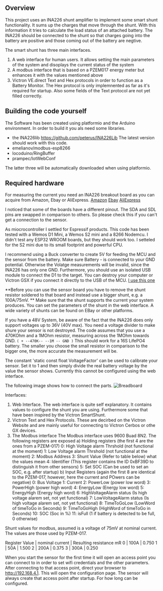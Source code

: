 ## Overview
This project uses an INA226 shunt amplifier to implement some smart shunt functionality.
It sums up the charges that move through the shunt. With this information it tries to calculate the load status of an attached battery.
The INA226 should be connected to the shunt so that charges going into the battery are positive and those coming out of the battery are negtive.

The smart shunt has three main interfaces.

1) A web interface for human users. It allows setting the main parameters of the system and disoplays the current status of the system
2) A modbus interface that is based on a PZEM017 energy meter but enhances it with the values mentioned above
3) Victron VE.direct Text and Hex protocols in order to function as a Battery Monitor. The Hex protocol is only implemnented as far as it's required for startup. Also some fields of the Text protocol are not yet filled correctly.

## Building the code yourself
The Software has been created using platformio and the Arduino environment. In order to build it you als need some libraries.
* the INA226lib https://github.com/peterus/INA226Lib The latest version should work with this code.
* emelianov/modbus-esp8266
* locoduino/RingBuffer
* prampec/IotWebConf

The latter three will be automatically downloaded when using platformio.

## Required hardware

For measuring the current you need an INA226 breakout board as you can acquire from Amazon, Ebay or AliExpress.
[Amazon](https://www.amazon.de/ALAMSCN-Bi-Directional-Voltage-Current-Monitoring/dp/B09Z66QSPB/ref=sr_1_4?keywords=ina226&qid=1674921078&sr=8-4)
[Ebay](https://www.ebay.de/itm/403798012528?mkcid=16&mkevt=1&mkrid=707-127634-2357-0&ssspo=3VTGCNeFTJm&sssrc=2047675&ssuid=0YZwUxrsQgu&widget_ver=artemis&media=COPY)
[AliExpress](https://de.aliexpress.com/item/1005001593541480.html?spm=a2g0o.productlist.main.3.56f351729HIcrL&algo_pvid=355d9f06-c6bf-45e7-922c-611aa36108cf&algo_exp_id=355d9f06-c6bf-45e7-922c-611aa36108cf-1&pdp_ext_f=%7B%22sku_id%22%3A%2212000016714954183%22%7D&pdp_npi=2%40dis%21EUR%213.22%212.06%21%21%21%21%21%402145294416749211574187658d06b7%2112000016714954183%21sea&curPageLogUid=PnWeLZQyi9Cc)

I noticed that some of the boards have a different pinout. The SDA and SDL pins are swapped in comparison to others. So please check this if you can't get a connection to the sensor.

As miocrocontroller I settled for Espressif products. This code has been tested with a Wemos D1 Mini, a Wemos S2 mini and a 8266 Nodemcu. I didn't test any ESP32 WROOM boards, but they should work too. I setteled for the S2 mini due to its small footprint and powerful CPU.

I recommend using a Buck converter to create 5V for feeding the MCU and the sensor from the battery. 
Make sure Battery - is connected to your GND potential. Otherwise the Volatge measurements will be invalid, since the INA226 has only one GND.
Furthermore, you should use an isolated USB module to connect the D1 to the target. You can destroy your computer or Victron GSX if you connect it directly to the USB of the MCU. [I use this one](https://www.ebay.de/itm/164934927888?mkcid=16&mkevt=1&mkrid=707-127634-2357-0&ssspo=k80Mu6A-TbK&sssrc=2047675&ssuid=0YZwUxrsQgu&widget_ver=artemis&media=COPY)

**Before you can use the sensor board you have to remove the shunt resistor soldered to that board and instead use a bigger shunt, e.g. a 100A/75mV. **
Make sure that the shunt supports the current your system produces. You can set the parameters of the shunt in the web interface.
A wide variety of shunts can be found on EBay or other platforms.

If you have a 48V System, be aware of the fact that the INA226 does only support voltages up to 36V (40V max). You need a voltage divider to make shure your sensor is not destroyed. 
The code assumes that you use a 470KOhm and a 1MOhm resistor, measuring across the 1MOhm towards GND. `( + --470K-- --1M -- GND )` This should work for a 16S LifePO4 battery. The smaller you choose the small resistor in comparison to the bigger one, the more accurate the measurement will be.

The constant 'static const float VoltageFactor'  can be used to calibrate your sensor. Set it to 1 and then simply divide the real battery voltage by the value the sensor shows. Currently this cannot be configured using the web interface.

The following image shows how to connect the parts.
![Breadboard](https://github.com/kscholty/SmartShuntINA226/blob/master/Schema/SmartShunt_Steckplatine.png)


Interfaces:

1) Web Interface. 
    The web interface is quite self explanatory. It contains values to configure the shunt you are using. 
    Furthermore some that have been inspired by the Victron SmartShunt. 
2) Victron Text and Hex Protocols. These are decirbed on the  Victron Website and are mainly useful for connecting to Victron Cerbos or othe GX devices.
3) The Modbus interface
    The Modbus interface uses 9600 Buad 8N2. The following registers are exposed
    a) Holding registers (the first 4 are the ones from a PZEM-017)
        0: High Voltage alarm Thrshold (not functional at the moment)
        1: Low Voltage alarm Thrshold (not functional at the moment)
        2: Modbus Address
        3: Shunt Value (Refer to table below) what the values mean
        4: Identifier (This register contains the ID 0xBF39D to distinguish it from other sensors)
        5: Set SOC (Can be used to set an SOC, e.g. after startup)
    b) Input Registers (again the first 8 are identical to the PZEM-017, however, here the current and POwers can be negative)
        0: Bus Voltage
        1: Current
        2: PowerLow (power low word)
        3: PowerHigh (power high word)
        4: EnergyLow (Energy low word)
        5: EnergyHigh (Energy high word)
        6: HighVoltageAlarm status (Is high voltage alarem set, not yet functional)
        7: LowVoltageAlarm status (Is high voltage alarem set, not yet functional)
        8: TimeToGoLow (LowWord of timeToGo in Seconds)
        9: TimeToGoHigh (HighWord of timeToGo in Seconds)
        10: SOC (Soc in %)
        11: isFull (1 if battery is detected to be full, 0 otherwise)


Shunt values for modbus, assumed is a voltage of 75mV at nominal current. 
The values are those used by PZEM-017.
  
Register Value | nominal current | Resulting resistance mR
0              |  100A           |  0.750
1              |   50A           |  1.500
2              |  200A           |  0.375
3              |  300A           |  0.250


When you start the sensor for the first time it will open an access point you can connect to in order to set wifi credentials and the other parameters.
After connecting to that access point, direct your browser to http://192.168.4.1. This will open the configuration page.
The sensor will always create that access point after startup. For how long can be configured. 





